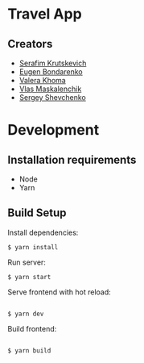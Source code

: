 # Travel App

## Creators
* [Serafim Krutskevich](https://github.com/harddownloader/)
* [Eugen Bondarenko](https://github.com/evgeshabond)
* [Valera Khoma](https://github.com/Bergamolt)
* [Vlas Maskalenchik](https://github.com/Exooo1)
* [Sergey Shevchenko](https://github.com/SerhiiShevchenkoOo)

# Development
## Installation requirements
* Node
* Yarn

## Build Setup

Install dependencies:
```
$ yarn install
```

Run server:
```
$ yarn start
```

Serve frontend with hot reload:
```

$ yarn dev
```

Build frontend:
```

$ yarn build
```

